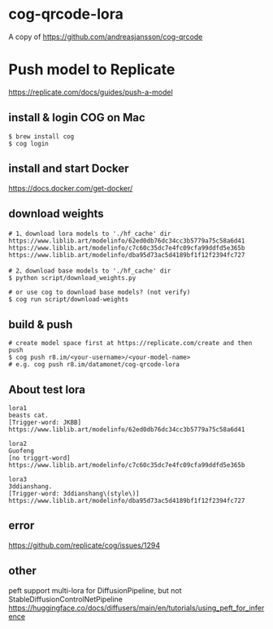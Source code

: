 # cog-qrcode-lora 
A copy of https://github.com/andreasjansson/cog-qrcode

# Push model to Replicate
https://replicate.com/docs/guides/push-a-model  

## install & login COG on Mac
```angular2html
$ brew install cog
$ cog login
```

## install and start Docker
https://docs.docker.com/get-docker/
  
## download weights
```angular2html
# 1、download lora models to './hf_cache' dir 
https://www.liblib.art/modelinfo/62ed0db76dc34cc3b5779a75c58a6d41
https://www.liblib.art/modelinfo/c7c60c35dc7e4fc09cfa99ddfd5e365b
https://www.liblib.art/modelinfo/dba95d73ac5d4189bf1f12f2394fc727

# 2、download base models to './hf_cache' dir
$ python script/download_weights.py

# or use cog to download base models? (not verify)
$ cog run script/download-weights
```

## build & push
```angular2html
# create model space first at https://replicate.com/create and then push
$ cog push r8.im/<your-username>/<your-model-name>
# e.g. cog push r8.im/datamonet/cog-qrcode-lora
```  

## About test lora  
```angular2html
lora1
beasts cat.
[Trigger-word: JKBB]
https://www.liblib.art/modelinfo/62ed0db76dc34cc3b5779a75c58a6d41

lora2
Guofeng
[no triggrt-word]
https://www.liblib.art/modelinfo/c7c60c35dc7e4fc09cfa99ddfd5e365b

lora3
3ddianshang.
[Trigger-word: 3ddianshang\(style\)]
https://www.liblib.art/modelinfo/dba95d73ac5d4189bf1f12f2394fc727
```

## error 
https://github.com/replicate/cog/issues/1294

## other
peft support multi-lora for DiffusionPipeline, but not StableDiffusionControlNetPipeline
https://huggingface.co/docs/diffusers/main/en/tutorials/using_peft_for_inference
